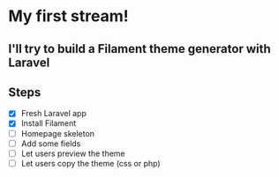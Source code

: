 # My first stream! 

## I'll try to build a Filament theme generator with Laravel

## Steps

- [x] Fresh Laravel app
- [x] Install Filament
- [ ] Homepage skeleton
- [ ] Add some fields
- [ ] Let users preview the theme
- [ ] Let users copy the theme (css or php)
